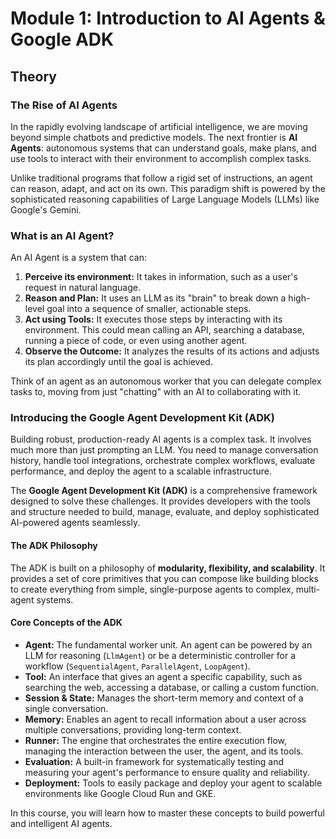 # Module 1: Introduction to AI Agents & Google ADK

## Theory

### The Rise of AI Agents

In the rapidly evolving landscape of artificial intelligence, we are moving beyond simple chatbots and predictive models. The next frontier is **AI Agents**: autonomous systems that can understand goals, make plans, and use tools to interact with their environment to accomplish complex tasks.

Unlike traditional programs that follow a rigid set of instructions, an agent can reason, adapt, and act on its own. This paradigm shift is powered by the sophisticated reasoning capabilities of Large Language Models (LLMs) like Google's Gemini.

### What is an AI Agent?

An AI Agent is a system that can:

1.  **Perceive its environment:** It takes in information, such as a user's request in natural language.
2.  **Reason and Plan:** It uses an LLM as its "brain" to break down a high-level goal into a sequence of smaller, actionable steps.
3.  **Act using Tools:** It executes those steps by interacting with its environment. This could mean calling an API, searching a database, running a piece of code, or even using another agent.
4.  **Observe the Outcome:** It analyzes the results of its actions and adjusts its plan accordingly until the goal is achieved.

Think of an agent as an autonomous worker that you can delegate complex tasks to, moving from just "chatting" with an AI to collaborating with it.

### Introducing the Google Agent Development Kit (ADK)

Building robust, production-ready AI agents is a complex task. It involves much more than just prompting an LLM. You need to manage conversation history, handle tool integrations, orchestrate complex workflows, evaluate performance, and deploy the agent to a scalable infrastructure.

The **Google Agent Development Kit (ADK)** is a comprehensive framework designed to solve these challenges. It provides developers with the tools and structure needed to build, manage, evaluate, and deploy sophisticated AI-powered agents seamlessly.

#### The ADK Philosophy

The ADK is built on a philosophy of **modularity, flexibility, and scalability**. It provides a set of core primitives that you can compose like building blocks to create everything from simple, single-purpose agents to complex, multi-agent systems.

#### Core Concepts of the ADK

*   **Agent:** The fundamental worker unit. An agent can be powered by an LLM for reasoning (`LlmAgent`) or be a deterministic controller for a workflow (`SequentialAgent`, `ParallelAgent`, `LoopAgent`).
*   **Tool:** An interface that gives an agent a specific capability, such as searching the web, accessing a database, or calling a custom function.
*   **Session & State:** Manages the short-term memory and context of a single conversation.
*   **Memory:** Enables an agent to recall information about a user across multiple conversations, providing long-term context.
*   **Runner:** The engine that orchestrates the entire execution flow, managing the interaction between the user, the agent, and its tools.
*   **Evaluation:** A built-in framework for systematically testing and measuring your agent's performance to ensure quality and reliability.
*   **Deployment:** Tools to easily package and deploy your agent to scalable environments like Google Cloud Run and GKE.

In this course, you will learn how to master these concepts to build powerful and intelligent AI agents.
